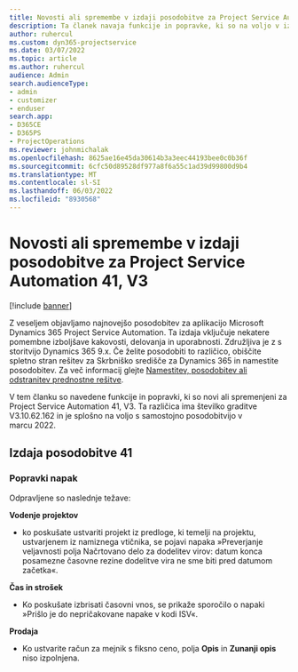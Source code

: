 ```yaml
---
title: Novosti ali spremembe v izdaji posodobitve za Project Service Automation 41, V3
description: Ta članek navaja funkcije in popravke, ki so na voljo v izdaji posodobitve 41, V3 storitve Microsoft Dynamics 365 Project Service Automation.
author: ruhercul
ms.custom: dyn365-projectservice
ms.date: 03/07/2022
ms.topic: article
ms.author: ruhercul
audience: Admin
search.audienceType:
- admin
- customizer
- enduser
search.app:
- D365CE
- D365PS
- ProjectOperations
ms.reviewer: johnmichalak
ms.openlocfilehash: 8625ae16e45da30614b3a3eec44193bee0c0b36f
ms.sourcegitcommit: 6cfc50d89528df977a8f6a55c1ad39d99800d9b4
ms.translationtype: MT
ms.contentlocale: sl-SI
ms.lasthandoff: 06/03/2022
ms.locfileid: "8930568"
---
```

# <a name="whats-new-or-changed-in-project-service-automation-update-release-41-v3"></a>Novosti ali spremembe v izdaji posodobitve za Project Service Automation 41, V3

[!include [banner](../includes/psa-now-project-operations.md)]

Z veseljem objavljamo najnovejšo posodobitev za aplikacijo Microsoft Dynamics 365 Project Service Automation. Ta izdaja vključuje nekatere pomembne izboljšave kakovosti, delovanja in uporabnosti. Združljiva je z s storitvijo Dynamics 365 9.x. Če želite posodobiti to različico, obiščite spletno stran rešitev za Skrbniško središče za Dynamics 365 in namestite posodobitev. Za več informacij glejte [Namestitev, posodobitev ali odstranitev prednostne rešitve](/power-platform/admin/install-remove-preferred-solution).

V tem članku so navedene funkcije in popravki, ki so novi ali spremenjeni za Project Service Automation 41, V3. Ta različica ima številko graditve V3.10.62.162 in je splošno na voljo s samostojno posodobitvijo v marcu 2022.

## <a name="update-release-41"></a>Izdaja posodobitve 41

### <a name="bug-fixes"></a>Popravki napak

Odpravljene so naslednje težave:

**Vodenje projektov**
- ko poskušate ustvariti projekt iz predloge, ki temelji na projektu, ustvarjenem iz namiznega vtičnika, se pojavi napaka »Preverjanje veljavnosti polja Načrtovano delo za dodelitev virov: datum konca posamezne časovne rezine dodelitve vira ne sme biti pred datumom začetka«.

**Čas in strošek**
- Ko poskušate izbrisati časovni vnos, se prikaže sporočilo o napaki »Prišlo je do nepričakovane napake v kodi ISV«.

**Prodaja**
- Ko ustvarite račun za mejnik s fiksno ceno, polja **Opis** in **Zunanji opis** niso izpolnjena. 
